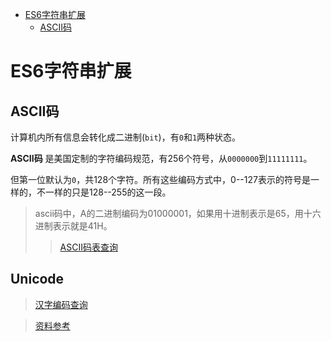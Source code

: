 <!-- toc orderedList:0 -->

- [ES6字符串扩展](#es6字符串扩展)
	- [ASCII码](#ascii码)

<!-- tocstop -->

# ES6字符串扩展

## ASCII码

计算机内所有信息会转化成二进制(`bit`)，有`0`和`1`两种状态。

**ASCII码** 是美国定制的字符编码规范，有256个符号，从`0000000`到`11111111`。

但第一位默认为`0`，共128个字符。所有这些编码方式中，0--127表示的符号是一样的，不一样的只是128--255的这一段。


>ascii码中，A的二进制编码为01000001，如果用十进制表示是65，用十六进制表示就是41H。
>>[ASCII码表查询](http://www.cnblogs.com/xmxu/archive/2012/07/10/2584032.html)


## Unicode


>[汉字编码查询](http://www.chi2ko.com/tool/CJK.htm)



>[资料参考](http://www.ruanyifeng.com/blog/2007/10/ascii_unicode_and_utf-8.html)
